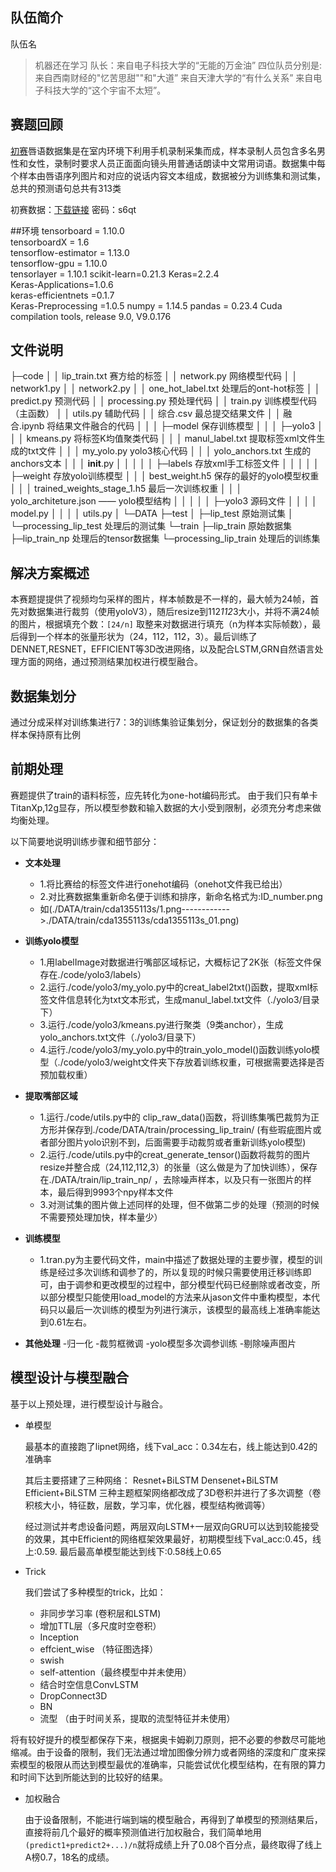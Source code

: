 ﻿## 队伍简介

   队伍名 

> 机器还在学习
队长：来自电子科技大学的“无能的万金油”
四位队员分别是:
来自西南财经的"忆苦思甜""和"大道”
来自天津大学的“有什么关系”
来自电子科技大学的“这个宇宙不太短”。

## 赛题回顾
[初赛](https://www.dcjingsai.com/common/cmpt/2019%E5%B9%B4%E2%80%9C%E5%88%9B%E9%9D%92%E6%98%A5%C2%B7%E4%BA%A4%E5%AD%90%E6%9D%AF%E2%80%9D%E6%96%B0%E7%BD%91%E9%93%B6%E8%A1%8C%E9%AB%98%E6%A0%A1%E9%87%91%E8%9E%8D%E7%A7%91%E6%8A%80%E6%8C%91%E6%88%98%E8%B5%9B-AI%E7%AE%97%E6%B3%95%E8%B5%9B%E9%81%93_%E8%B5%9B%E4%BD%93%E4%B8%8E%E6%95%B0%E6%8D%AE.html)唇语数据集是在室内环境下利用手机录制采集而成，样本录制人员包含多名男性和女性，录制时要求人员正面面向镜头用普通话朗读中文常用词语。数据集中每个样本由唇语序列图片和对应的说话内容文本组成，数据被分为训练集和测试集，总共的预测语句总共有313类

初赛数据：[下载链接](https://pan.baidu.com/s/1WDr-T7nRdpDDJIORDbtZKw) 密码：s6qt

##环境
tensorboard   = 1.10.0                
tensorboardX  =  1.6                   
tensorflow-estimator =  1.13.0                
tensorflow-gpu = 1.10.0                
tensorlayer  = 1.10.1 
scikit-learn=0.21.3
Keras=2.2.4                 
Keras-Applications=1.0.6                 
keras-efficientnets =0.1.7                 
Keras-Preprocessing =1.0.5
numpy = 1.14.5
pandas = 0.23.4 
Cuda compilation tools, release 9.0, V9.0.176
## 文件说明

├─code
│  │  lip_train.txt  赛方给的标签
│  │  network.py  网络模型代码
│  │  network1.py
│  │  network2.py
│  │  one_hot_label.txt 处理后的ont-hot标签
│  │  predict.py   预测代码
│  │  processing.py  预处理代码
│  │  train.py  训练模型代码（主函数）
│  │  utils.py  辅助代码
│  │  综合.csv  最总提交结果文件
│  │  融合.ipynb 将结果文件融合的代码
│  │
│  ├─model 保存训练模型
│  │
│  ├─yolo3
│  │  │  kmeans.py 将标签K均值聚类代码
│  │  │  manul_label.txt 提取标签xml文件生成的txt文件
│  │  │  my_yolo.py yolo3核心代码
│  │  │  yolo_anchors.txt 生成的anchors文本
│  │  │  __init__.py
│  │  │
│  │  ├─labels 存放xml手工标签文件
│  │  │
│  │  ├─weight  存放yolo训练模型
│  │  │      best_weight.h5  保存的最好的yolo模型权重
│  │  │      trained_weights_stage_1.h5  最后一次训练权重
│  │  │      yolo_architeture.json    —— yolo模型结构
│  │  │
│  │  ├─yolo3 源码文件
│  │  │  │  model.py
│  │  │  │  utils.py
│
└─DATA
    ├─test
    │  ├─lip_test 原始测试集
    │  └─processing_lip_test  处理后的测试集
    └─train
        ├─lip_train 原始数据集
        ├─lip_train_np  处理后的tensor数据集
        └─processing_lip_train 处理后的训练集

## 解决方案概述
本赛题提提供了视频均匀采样的图片，样本帧数是不一样的，最大帧为24帧，首先对数据集进行裁剪（使用yoloV3），随后resize到112*112*3大小，并将不满24帧的图片，根据填充个数：`[24/n]` 取整来对数据进行填充（n为样本实际帧数），最后得到一个样本的张量形状为（24，112，112，3）。最后训练了DENNET,RESNET，EFFICIENT等3D改进网络，以及配合LSTM,GRN自然语言处理方面的网络，通过预测结果加权进行模型融合。

## 数据集划分
通过分成采样对训练集进行7：3的训练集验证集划分，保证划分的数据集的各类样本保持原有比例

## 前期处理
赛题提供了train的语料标签，应先转化为one-hot编码形式。
由于我们只有单卡TitanXp,12g显存，所以模型参数和输入数据的大小受到限制，必须充分考虑来做均衡处理。

以下简要地说明训练步骤和细节部分：
- **文本处理**
	- 1.将比赛给的标签文件进行onehot编码（onehot文件我已给出）
	- 2.对比赛数据集重新命名便于训练和排序，新命名格式为:ID_number.png
	- 如(./DATA/train/cda1355113s/1.png------------>./DATA/train/cda1355113s/cda1355113s_01.png)
- **训练yolo模型**
	- 1.用labelImage对数据进行嘴部区域标记，大概标记了2K张（标签文件保存在./code/yolo3/labels）
	- 2.运行./code/yolo3/my_yolo.py中的creat_label2txt()函数，提取xml标签文件信息转化为txt文本形式，生成manul_label.txt文件（./yolo3/目录下）
	- 3.运行./code/yolo3/kmeans.py进行聚类（9类anchor），生成yolo_anchors.txt文件（./yolo3/目录下）
	- 4.运行./code/yolo3/my_yolo.py中的train_yolo_model()函数训练yolo模型（./code/yolo3/weight文件夹下存放着训练权重，可根据需要选择是否预加载权重）

- **提取嘴部区域**
	- 1.运行./code/utils.py中的 clip_raw_data()函数，将训练集嘴巴裁剪为正方形并保存到./code/DATA/train/processing_lip_train/ (有些瑕疵图片或者部分图片yolo识别不到，后面需要手动裁剪或者重新训练yolo模型)
	- 2.运行./code/utils.py中的creat_generate_tensor()函数将裁剪的图片resize并整合成（24,112,112,3）的张量（这么做是为了加快训练），保存在./DATA/train/lip_train_np/  ，去除噪声样本，以及只有一张图片的样本，最后得到9993个npy样本文件
	- 3.对测试集的图片做上述同样的处理，但不做第二步的处理（预测的时候不需要预处理加快，样本量少）
- **训练模型**
	- 1.tran.py为主要代码文件，main中描述了数据处理的主要步骤，模型的训练是经过多次训练和调参了的，所以复现的时候只需要使用迁移训练即可，由于调参和更改模型的过程中，部分模型代码已经删除或者改变，所以部分模型只能使用load_model的方法来从jason文件中重构模型，本代码只以最后一次训练的模型为列进行演示，该模型的最高线上准确率能达到0.61左右。

	
- **其他处理**
	-归一化
	-裁剪框微调 
	-yolo模型多次调参训练
	-剔除噪声图片



## 模型设计与模型融合

基于以上预处理，进行模型设计与融合。

- 单模型

	最基本的直接跑了lipnet网络，线下val_acc：0.34左右，线上能达到0.42的准确率

	其后主要搭建了三种网络：
	Resnet+BiLSTM
	Densenet+BiLSTM
	Efficient+BiLSTM
	三种主题框架网络都改成了3D卷积并进行了多次调整（卷积核大小，特征数，层数，学习率，优化器，模型结构微调等）
	
	经过测试并考虑设备问题，两层双向LSTM+一层双向GRU可以达到较能接受的效果，其中Efficient的网络框架效果最好，初期模型线下val_acc:0.45，线上:0.59. 最后最高单模型能达到线下:0.58线上0.65

- Trick

	我们尝试了多种模型的trick，比如：
	- 非同步学习率 (卷积层和LSTM)
	- 增加TTL层（多尺度时空卷积）
	- Inception
	- effcient_wise （特征图选择）
	- swish
	- self-attention（最终模型中并未使用）
	- 结合时空信息ConvLSTM
	- DropConnect3D
	- BN
	- 流型 （由于时间关系，提取的流型特征并未使用）
	
将有较好提升的模型都保存下来，根据奥卡姆剃刀原则，把不必要的参数尽可能地缩减。由于设备的限制，我们无法通过增加图像分辨力或者网络的深度和广度来探索模型的极限从而达到模型最优的准确率，只能尝试优化模型结构，在有限的算力和时间下达到所能达到的比较好的结果。

- 加权融合
	
	由于设备限制，不能进行端到端的模型融合，再得到了单模型的预测结果后，直接将前几个最好的概率预测值进行加权融合，我们简单地用` (predict1+predict2+...)/n`就将成绩上升了0.08个百分点，最终取得了线上A榜0.7，18名的成绩。